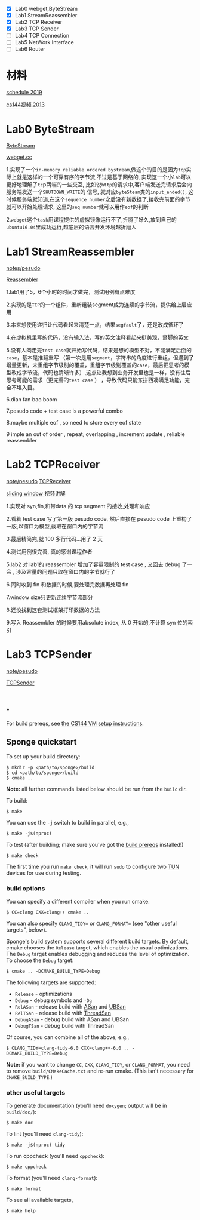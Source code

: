 
- [x] Lab0 webget,ByteStream
- [x] Lab1 StreamReassembler
- [x] Lab2 TCP Receiver
- [x] Lab3 TCP Sender
- [ ] Lab4 TCP Connection
- [ ] Lab5 NetWork Interface
- [ ] Lab6 Router

# 材料

[schedule 2019](https://cs144.github.io/)

[cs144视频 2013](https://www.bilibili.com/video/BV137411Z7LR?from=search&seid=14214950455188752553)




# Lab0 ByteStream

[ByteStream](https://github.com/carlclone/CS144/blob/master/libsponge/byte_stream.cc)

[webget.cc](https://github.com/carlclone/CS144/blob/master/apps/webget.cc)

1.实现了一个`in-memory reliable ordered bystream`,做这个的目的是因为`tcp`实际上就是这样的一个可靠有序的字节流,不过是基于网络的,
实现这一个小`lab`可以更好地理解了`tc`p两端的一些交互,
比如说`http`的请求中,客户端发送完请求后会向服务端发送一个`SHUTDOWN_WRITE`的 信号,
就对应`byteSteam`类的`input_ended()`,
这时候服务端就知道,在这个`sequence number`之后没有新数据了,接收完前面的字节就可以开始处理请求,
这里的`seq number`就可以用作`eof`的判断

2.`webget`这个`task`用课程提供的虚拟镜像运行不了,折腾了好久,放到自己的`ubuntu16.04`里成功运行,越底层的语言开发环境越折磨人

# Lab1 StreamReassembler

[notes/pesudo](https://github.com/carlclone/CS144/blob/master/hw_and_exam/draft/reassembler.txt)

[Reassembler](https://github.com/carlclone/CS144/blob/master/libsponge/stream_reassembler.cc)

1.lab1用了5，6个小时的时间才做完，测试用例有点难度

2.实现的是`TCP`的一个组件，重新组装segment成为连续的字节流，提供给上层应用

3.本来想使用递归让代码看起来清楚一点，结果`segfault`了，还是改成循环了

4.在虚拟机里写的代码，没有输入法，写的英文注释看起来挺美观，蹩脚的英文

5.没有人肉走完`test case`就开始写代码，结果是想的模型不对，不能满足后面的`case`，基本是推翻重写 （第一次是用`segment`，字符串的角度进行重组，但遇到了增量更新，未重组字节级别的覆盖，重组字节级别覆盖的`case`，最后把思考的模型改成字节流，代码也清晰许多）,这点让我想到业务开发里也是一样，没有往后思考可能的需求（更完善的`test case` ） ，导致代码只能东拼西凑满足功能，完全不堪入目。

6.dian fan bao boom

7.pesudo code + test case is a powerful combo

8.maybe multiple eof , so need to store every eof state

9 imple an out of order , repeat, overlapping , increment update , reliable reassembler


# Lab2 TCPReceiver

[note/pesudo](https://github.com/carlclone/CS144/blob/master/hw_and_exam/draft/receiver.txt)
[TCPReceiver](https://github.com/carlclone/CS144/blob/master/libsponge/tcp_receiver.cc)

[sliding window 视频讲解](https://www.bilibili.com/video/BV137411Z7LR?p=33)

1.实现对 syn,fin,和带data 的 tcp segment 的接收,处理和响应

2.看着 test case 写了第一版 pesudo code, 然后直接在 pesudo code 上重构了一版,以窗口为模型,截取在窗口内的字节流

3.最后精简完,就 100 多行代码...用了 2 天

4.测试用例很完善, 真的感谢课程作者

5.lab2 对 lab1的 reassembler 增加了容量限制的 test case , 又回去 debug 了一会 , 涉及容量的问题只取在窗口内的字节就行了

6.同时收到 fin 和数据的时候,要处理完数据再处理 fin

7.window size只更新连续字节流部分

8.还没找到这套测试框架打印数据的方法

9.写入 Reassembler 的时候要用absolute index, 从 0 开始的,不计算 syn 位的索引


# Lab3 TCPSender

[note/pesudo](https://github.com/carlclone/CS144/blob/master/hw_and_exam/draft/sender.txt)

[TCPSender](https://github.com/carlclone/CS144/blob/master/libsponge/tcp_sender.cc)



# .

For build prereqs, see [the CS144 VM setup instructions](https://web.stanford.edu/class/cs144/vm_howto).

## Sponge quickstart

To set up your build directory:

	$ mkdir -p <path/to/sponge>/build
	$ cd <path/to/sponge>/build
	$ cmake ..

**Note:** all further commands listed below should be run from the `build` dir.

To build:

    $ make

You can use the `-j` switch to build in parallel, e.g.,

    $ make -j$(nproc)

To test (after building; make sure you've got the [build prereqs](https://web.stanford.edu/class/cs144/vm_howto) installed!)

    $ make check

The first time you run `make check`, it will run `sudo` to configure two
[TUN](https://www.kernel.org/doc/Documentation/networking/tuntap.txt) devices for use during
testing.

### build options

You can specify a different compiler when you run cmake:

    $ CC=clang CXX=clang++ cmake ..

You can also specify `CLANG_TIDY=` or `CLANG_FORMAT=` (see "other useful targets", below).

Sponge's build system supports several different build targets. By default, cmake chooses the `Release`
target, which enables the usual optimizations. The `Debug` target enables debugging and reduces the
level of optimization. To choose the `Debug` target:

    $ cmake .. -DCMAKE_BUILD_TYPE=Debug

The following targets are supported:

- `Release` - optimizations
- `Debug` - debug symbols and `-Og`
- `RelASan` - release build with [ASan](https://en.wikipedia.org/wiki/AddressSanitizer) and
  [UBSan](https://developers.redhat.com/blog/2014/10/16/gcc-undefined-behavior-sanitizer-ubsan/)
- `RelTSan` - release build with
  [ThreadSan](https://developer.mozilla.org/en-US/docs/Mozilla/Projects/Thread_Sanitizer)
- `DebugASan` - debug build with ASan and UBSan
- `DebugTSan` - debug build with ThreadSan

Of course, you can combine all of the above, e.g.,

    $ CLANG_TIDY=clang-tidy-6.0 CXX=clang++-6.0 .. -DCMAKE_BUILD_TYPE=Debug

**Note:** if you want to change `CC`, `CXX`, `CLANG_TIDY`, or `CLANG_FORMAT`, you need to remove
`build/CMakeCache.txt` and re-run cmake. (This isn't necessary for `CMAKE_BUILD_TYPE`.)

### other useful targets

To generate documentation (you'll need `doxygen`; output will be in `build/doc/`):

    $ make doc

To lint (you'll need `clang-tidy`):

    $ make -j$(nproc) tidy

To run cppcheck (you'll need `cppcheck`):

    $ make cppcheck

To format (you'll need `clang-format`):

    $ make format

To see all available targets,

    $ make help
